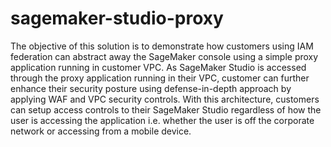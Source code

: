 # sagemaker-studio-proxy
The objective of this solution is to demonstrate how customers using IAM federation can abstract away the SageMaker console using a simple proxy application running in customer VPC.  As SageMaker Studio is accessed through the proxy application running in their VPC, customer can further enhance their security posture using defense-in-depth approach by applying WAF and VPC security controls. With this architecture, customers can setup  access controls to their SageMaker Studio regardless of how the user is accessing the application i.e. whether the user is off the corporate network or accessing from a mobile device.

